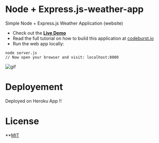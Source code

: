 # Node + Express.js-weather-app
Simple Node + Express.js Weather Application (website)

* Check out the **[Live Demo](https://web-codegrammer-weather-app.herokuapp.com/)**
* Read the full tutorial on how to build this application at [codeburst.io](https://codeburst.io)
* Run the web app locally:
```
node server.js
// Now open your browser and visit: localhost:8000
```
![gif](https://github.com/bmorelli25/simple-nodejs-weather-app/blob/master/giphy.gif?raw=true 'website gif')


# Deployement
Deployed on Heroku App !!

# License
**[MIT](https://github.com/web-codegrammer/Node.js-Weather-App/blob/master/LICENSE)
